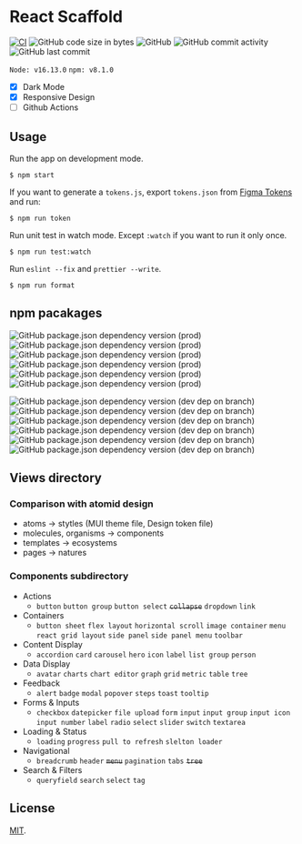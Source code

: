 # React Scaffold

[![CI](https://github.com/kosukekashiwa/react-scaffold/actions/workflows/main.yml/badge.svg)](https://github.com/kosukekashiwa/react-scaffold/actions/workflows/main.yml)
![GitHub code size in bytes](https://img.shields.io/github/languages/code-size/kosukekashiwa/react-scaffold)
![GitHub](https://img.shields.io/github/license/kosukekashiwa/react-scaffold)
![GitHub commit activity](https://img.shields.io/github/commit-activity/m/kosukekashiwa/react-scaffold)
![GitHub last commit](https://img.shields.io/github/last-commit/kosukekashiwa/react-scaffold)

`Node: v16.13.0` `npm: v8.1.0`

- [x] Dark Mode
- [x] Responsive Design
- [ ] Github Actions

## Usage

Run the app on development mode.

```
$ npm start
```

If you want to generate a `tokens.js`, export `tokens.json` from [Figma Tokens](https://www.figma.com/community/plugin/843461159747178978/Figma-Tokens) and run:

```
$ npm run token
```

Run unit test in watch mode. Except `:watch` if you want to run it only once.

```
$ npm run test:watch
```

Run `eslint --fix` and `prettier --write`.

```
$ npm run format
```
## npm pacakages
<!-- dependencies -->
![GitHub package.json dependency version (prod)](https://img.shields.io/github/package-json/dependency-version/kosukekashiwa/react-scaffold/react)
![GitHub package.json dependency version (prod)](https://img.shields.io/github/package-json/dependency-version/kosukekashiwa/react-scaffold/@reduxjs/toolkit)
![GitHub package.json dependency version (prod)](https://img.shields.io/github/package-json/dependency-version/kosukekashiwa/react-scaffold/react-router-dom)
![GitHub package.json dependency version (prod)](https://img.shields.io/github/package-json/dependency-version/kosukekashiwa/react-scaffold/@mui/material)
![GitHub package.json dependency version (prod)](https://img.shields.io/github/package-json/dependency-version/kosukekashiwa/react-scaffold/@emotion/styled)
![GitHub package.json dependency version (prod)](https://img.shields.io/github/package-json/dependency-version/kosukekashiwa/react-scaffold/axios)

<!-- devDependencies -->
![GitHub package.json dependency version (dev dep on branch)](https://img.shields.io/github/package-json/dependency-version/kosukekashiwa/react-scaffold/dev/typescript)
![GitHub package.json dependency version (dev dep on branch)](https://img.shields.io/github/package-json/dependency-version/kosukekashiwa/react-scaffold/dev/eslint)
![GitHub package.json dependency version (dev dep on branch)](https://img.shields.io/github/package-json/dependency-version/kosukekashiwa/react-scaffold/dev/prettier)
![GitHub package.json dependency version (dev dep on branch)](https://img.shields.io/github/package-json/dependency-version/kosukekashiwa/react-scaffold/dev/jest)
![GitHub package.json dependency version (dev dep on branch)](https://img.shields.io/github/package-json/dependency-version/kosukekashiwa/react-scaffold/dev/@testing-library/react)
![GitHub package.json dependency version (dev dep on branch)](https://img.shields.io/github/package-json/dependency-version/kosukekashiwa/react-scaffold/dev/msw)

<!--
- Language
  - Typescript: "^4.6.2"
  - JSX
- Framework
  - React: "^18.0.0"
- State manegement
  - Redux Toolkit: "^1.8.0"
  - react-redux: "^8.0.0"
- Routing
  - react-router-dom: "^6.2.2"
- Design system
  - MUI: "^5.5.1"
  - emotion: "^11.8.2"
  - ~~Atomic Design~~
  - Design tokens
    - Figma Tokens (Figma Plugin)
    - Token Transformer: "^0.0.20"
    - Style Dictionary: "^3.7.0"
- HTTP client
  - axios: "^0.26.1"
- Test
  - React Testing Library: "^12.1.4"
  - Jest: "^27.5.1"
- Mock server
  - MSW: "^0.39.2"
-->

## Views directory

### Comparison with atomid design

- atoms -> stytles (MUI theme file, Design token file)
- molecules, organisms -> components
- templates -> ecosystems
- pages -> natures

### Components subdirectory

- Actions
  - `button` `button group` `button select` ~~`collapse`~~ `dropdown` `link`
- Containers
  - `button sheet` `flex layout` `horizontal scroll` `image container` `menu` `react grid layout` `side panel` `side panel menu` `toolbar`
- Content Display
  - `accordion` `card` `carousel` `hero` `icon` `label` `list group` `person`
- Data Display
  - `avatar` `charts` `chart editor` `graph` `grid` `metric` `table` `tree`
- Feedback
  - `alert` `badge` `modal` `popover` `steps` `toast` `tooltip`
- Forms & Inputs
  - `checkbox` `datepicker` `file upload` `form` `input` `input group` `input icon` `input number` `label` `radio` `select` `slider` `switch` `textarea`
- Loading & Status
  - `loading` `progress` `pull to refresh` `slelton loader`
- Navigational
  - `breadcrumb` `header` ~~`menu`~~ `pagination` `tabs` ~~`tree`~~
- Search & Filters
  - `queryfield` `search` `select` `tag`

## License

[MIT](./LICENSE).
